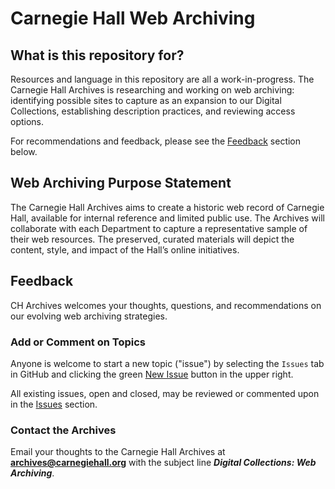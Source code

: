 # Carnegie Hall Web Archiving

## What is this repository for?
Resources and language in this repository are all a work-in-progress. The Carnegie Hall Archives is researching and working on web archiving: identifying possible sites to capture as an expansion to our Digital Collections, establishing description practices, and reviewing access options. 

For recommendations and feedback, please see the [Feedback](#feedback) section below.

## Web Archiving Purpose Statement

The Carnegie Hall Archives aims to create a historic web record of Carnegie Hall, available for internal reference and limited public use. The Archives will collaborate with each Department to capture a representative sample of their web resources. The preserved, curated materials will depict the content, style, and impact of the Hall’s online initiatives.  

## Feedback

CH Archives welcomes your thoughts, questions, and recommendations on our evolving web archiving strategies. 

### Add or Comment on Topics

Anyone is welcome to start a new topic ("issue") by selecting the `Issues` tab in GitHub and clicking the green [New Issue](https://github.com/CarnegieHall/webarchiving/issues) button in the upper right.

All existing issues, open and closed, may be reviewed or commented upon in the [Issues](https://github.com/CarnegieHall/webarchiving/issues) section.

### Contact the Archives

Email your thoughts to the Carnegie Hall Archives at **archives@carnegiehall.org** with the subject line ***Digital Collections: Web Archiving***.
